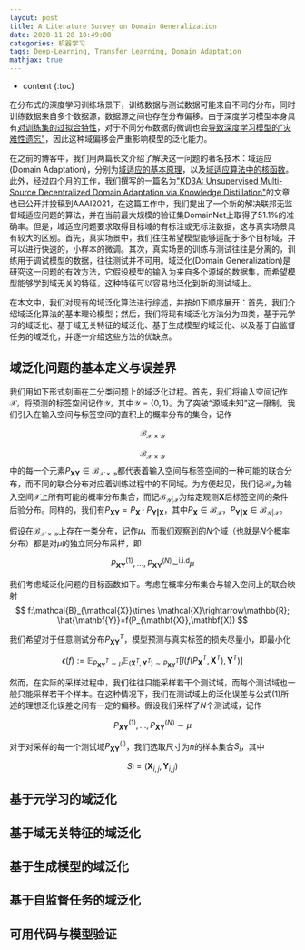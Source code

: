 ```yaml
---
layout: post
title: A Literature Survey on Domain Generalization
date: 2020-11-28 10:49:00
categories: 机器学习
tags: Deep-Learning, Transfer Learning, Domain Adaptation
mathjax: true
---
```


* content
{:toc}

在分布式的深度学习训练场景下，训练数据与测试数据可能来自不同的分布，同时训练数据来自多个数据源，数据源之间也存在分布偏移。由于深度学习模型本身具有[对训练集的过拟合特性](https://openreview.net/forum?id=Sy8gdB9xx)，对于不同分布数据的微调也会[导致深度学习模型的"灾难性遗忘"](https://www.zhihu.com/question/360374828/answer/1225597056)，因此这种域偏移会严重影响模型的泛化能力。







在之前的博客中，我们用两篇长文介绍了解决这一问题的著名技术：域适应(Domain Adaptation)，分别为[域适应的基本原理](https://www.fenghz.xyz/Domain-Adaptation-A-Survey/)，以及[域适应算法中的核函数](https://www.fenghz.xyz/RHKS-DA/)。此外，经过四个月的工作，我们撰写的一篇名为["KD3A: Unsupervised Multi-Source Decentralized Domain Adaptation via Knowledge Distillation"](https://arxiv.org/abs/2011.09757)的文章也已公开并投稿到AAAI2021，在这篇工作中，我们提出了一个新的解决联邦无监督域适应问题的算法，并在当前最大规模的验证集DomainNet上取得了51.1%的准确率。但是，域适应问题要求取得目标域的有标注或无标注数据，这与真实场景具有较大的区别。首先，真实场景中，我们往往希望模型能够适配于多个目标域，并可以进行快速的，小样本的微调。其次，真实场景的训练与测试往往是分离的，训练用于调试模型的数据，往往测试并不可用。域泛化(Domain Generalization)是研究这一问题的有效方法，它假设模型的输入为来自多个源域的数据集，而希望模型能够学到域无关的特征，这种特征可以容易地泛化到新的测试域上。

在本文中，我们对现有的域泛化算法进行综述，并按如下顺序展开：首先，我们介绍域泛化算法的基本理论模型；然后，我们将现有域泛化方法分为四类，基于元学习的域泛化、基于域无关特征的域泛化、基于生成模型的域泛化、以及基于自监督任务的域泛化，并逐一介绍这些方法的优缺点。

## 域泛化问题的基本定义与误差界

我们用如下形式刻画在二分类问题上的域泛化过程。首先，我们将输入空间记作$\mathcal{X}$，将预测的标签空间记作$\mathcal{Y}$，其中$\mathcal{Y}=\{0,1\}$。为了突破“源域未知”这一限制，我们引入在输入空间与标签空间的直积上的概率分布的集合，记作

$$
\mathcal{B}_{\mathcal{X}\times \mathcal{Y}}
$$

$$\mathcal{B}_{\mathcal{X}\times \mathcal{Y}}$$中的每一个元素$P_{\mathbf{X}\mathbf{Y}}\in \mathcal{B}_{\mathcal{X}\times \mathcal{Y}}$都代表着输入空间与标签空间的一种可能的联合分布，而不同的联合分布对应着训练过程中的不同域。为方便起见，我们记$\mathcal{B}_{\mathcal{X}}$为输入空间$\mathcal{X}$上所有可能的概率分布集合，而记$\mathcal{B}_{\mathcal{Y}\vert \mathcal{X}}$为给定观测$\mathbf{X}$后标签空间的条件后验分布。同样的，我们有$P_{\mathbf{X}\mathbf{Y}}=P_{\mathbf{X}}\cdot P_{\mathbf{Y\vert X}}$，其中$P_{\mathbf{X}}\in \mathcal{B}_{\mathcal{X}}$，$P_{\mathbf{Y\vert X}}\in \mathcal{B}_{\mathcal{Y\vert X}}$。

假设在$\mathcal{B}_{\mathcal{X}\times \mathcal{Y}}$上存在一类分布，记作$\mu$，而我们观察到的$N$个域（也就是$N$个概率分布）都是对$\mu$的独立同分布采样，即

$$
P_{\mathbf{X}\mathbf{Y}}^{(1)},\ldots,P_{\mathbf{X}\mathbf{Y}}^{(N)}\sim^{\text{i.i.d}}\mu
$$


我们考虑域泛化问题的目标函数如下。考虑在概率分布集合与输入空间上的联合映射
$$
f:\mathcal{B}_{\mathcal{X}}\times \mathcal{X}\rightarrow\mathbb{R}; \hat{\mathbf{Y}}=f(P_{\mathbf{X}},\mathbf{X})
$$

我们希望对于任意测试分布$P^{T}_{\mathbf{X}\mathbf{Y}}$，模型预测与真实标签的损失尽量小，即最小化

$$
\epsilon(f) :=\mathbb{E}_{P^{T}_{\mathbf{X}\mathbf{Y}}\sim \mu}\mathbb{E}_{(\mathbf{X}^T,\mathbf{Y}^T)\sim P^{T}_{\mathbf{X}\mathbf{Y}}}[l(f(P^T_{\mathbf{X}},\mathbf{X}^T),\mathbf{Y}^T)] \tag{1}
$$

然而，在实际的采样过程中，我们往往只能采样若干个测试域，而每个测试域也一般只能采样若干个样本。在这种情况下，我们在测试域上的泛化误差与公式(1)所述的理想泛化误差之间有一定的偏移。假设我们采样了$N$个测试域，记作

$$
P_{\mathbf{XY}}^{(1)},\ldots,P_{\mathbf{XY}}^{(N)}\sim \mu
$$

对于对采样的每一个测试域$P_{\mathbf{XY}}^{(i)}$，我们选取尺寸为$n$的样本集合$S_i$，其中

$$
S_i=(\mathbf{X}_{i,j},\mathbf{Y}_{i,j})_{}
$$

## 基于元学习的域泛化

## 基于域无关特征的域泛化

## 基于生成模型的域泛化

## 基于自监督任务的域泛化

## 可用代码与模型验证